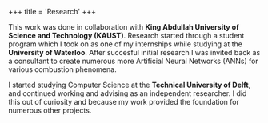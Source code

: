 +++
title = 'Research'
+++

This work was done in collaboration with **King Abdullah University of Science and Technology (KAUST)**. Research started through a student program which I took on as one of my internships while studying at the **University of Waterloo**. After succesful initial research I was invited back as a consultant to create numerous more Artificial Neural Networks (ANNs) for various combustion phenomena.

I started studying Computer Science at the **Technical University of Delft**, and continued working and advising as an independent researcher. I did this out of curiosity and because my work provided the foundation for numerous other projects.
